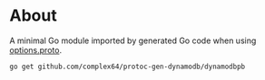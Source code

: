 # About

A minimal Go module imported by generated Go code when using [options.proto](../proto/dynamodb/options.proto).

```shell
go get github.com/complex64/protoc-gen-dynamodb/dynamodbpb
```
